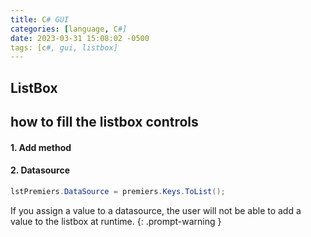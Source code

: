 ```yaml
---
title: C# GUI
categories: [language, C#]
date: 2023-03-31 15:08:02 -0500
tags: [c#, gui, listbox]
---
```



## ListBox
## how to fill the listbox controls
#### 1. Add method

#### 2. Datasource
```c#
lstPremiers.DataSource = premiers.Keys.ToList();
```

If you assign a value to a datasource, the user will not be able to add a value to the listbox at runtime. 
{: .prompt-warning }

